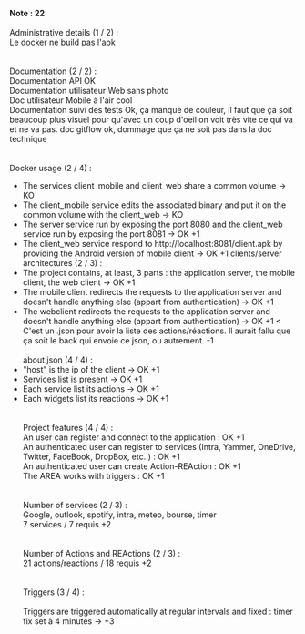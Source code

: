 **Note : 22**
<br><br>
Administrative details (1 / 2) :<br>
Le docker ne build pas l'apk<br>
<br><br>
Documentation (2 / 2) :<br>
Documentation API OK<br>
Documentation utilisateur Web sans photo<br>
Doc utilisateur Mobile à l'air cool<br>
Documentation suivi des tests Ok, ça manque de couleur, il faut que ça soit beaucoup plus visuel pour qu'avec un coup d'oeil on voit très vite ce qui va et ne va pas.
doc gitflow ok, dommage que ça ne soit pas dans la doc technique<br>
<br>
<br>
Docker usage (2 / 4) :
- The services client_mobile and client_web share a common volume -> KO
- The client_mobile service edits the associated binary and put it on the common volume with the client_web -> KO
- The server service run by exposing the port 8080 and the client_web service run by exposing the port 8081 -> OK +1
- The client_web service respond to http://localhost:8081/client.apk by providing the Android version of mobile client -> OK +1
clients/server architectures (2 / 3) :
- The project contains, at least, 3 parts : the application server, the mobile client, the web client -> OK +1
- The mobile client redirects the requests to the application server and doesn't handle anything else (appart from authentication) -> OK +1
- The webclient redirects the requests to the application server and doesn't handle anything else (appart from authentication) -> OK +1 < C'est un .json pour avoir la liste des actions/réactions. Il aurait fallu que ça soit le back qui envoie ce json, ou autrement. -1
<br><br>
about.json (4 / 4) :<br>
- "host" is the ip of the client -> OK +1<br>
- Services list is present -> OK +1<br>
- Each service list its actions -> OK +1<br>
- Each widgets list its reactions -> OK +1<br>
<br><br>
Project features (4 / 4) :<br>
An user can register and connect to the application : OK +1<br>
An authenticated user can register to services (Intra, Yammer, OneDrive, Twitter, FaceBook, DropBox, etc..) : OK +1<br>
An authenticated user can create Action-REAction : OK +1<br>
The AREA works with triggers : OK +1<br>
<br><br>
Number of services (2 / 3) :<br>
Google, outlook, spotify, intra, meteo, bourse, timer<br>
7 services / 7 requis +2<br>
<br><br>
Number of Actions and REActions (2 / 3) :<br>
21 actions/reactions / 18 requis +2<br>
<br><br>
Triggers (3 / 4) :<br><br>
Triggers are triggered automatically at regular intervals and fixed : timer fix set à 4 minutes -> +3<br>
